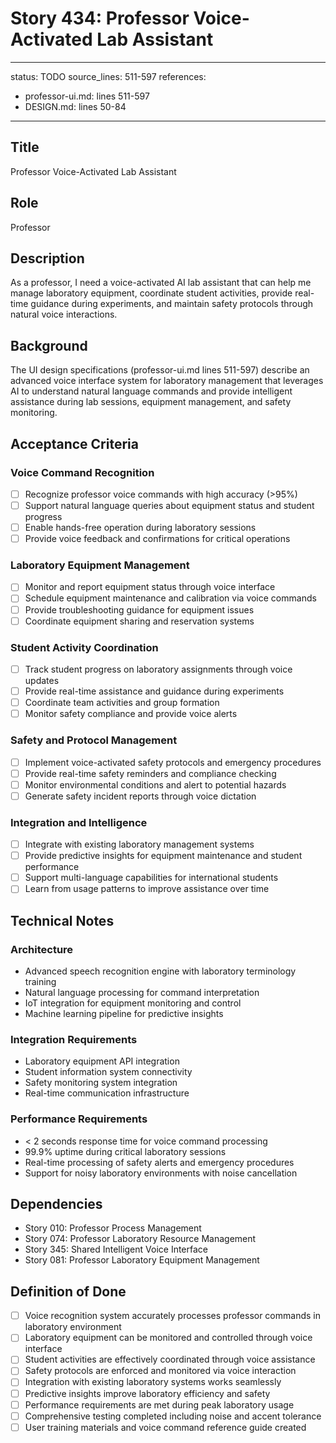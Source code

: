 # Story 434: Professor Voice-Activated Lab Assistant

---
status: TODO
source_lines: 511-597
references:
  - professor-ui.md: lines 511-597
  - DESIGN.md: lines 50-84
---

## Title
Professor Voice-Activated Lab Assistant

## Role
Professor

## Description
As a professor, I need a voice-activated AI lab assistant that can help me manage laboratory equipment, coordinate student activities, provide real-time guidance during experiments, and maintain safety protocols through natural voice interactions.

## Background
The UI design specifications (professor-ui.md lines 511-597) describe an advanced voice interface system for laboratory management that leverages AI to understand natural language commands and provide intelligent assistance during lab sessions, equipment management, and safety monitoring.

## Acceptance Criteria

### Voice Command Recognition
- [ ] Recognize professor voice commands with high accuracy (>95%)
- [ ] Support natural language queries about equipment status and student progress
- [ ] Enable hands-free operation during laboratory sessions
- [ ] Provide voice feedback and confirmations for critical operations

### Laboratory Equipment Management
- [ ] Monitor and report equipment status through voice interface
- [ ] Schedule equipment maintenance and calibration via voice commands
- [ ] Provide troubleshooting guidance for equipment issues
- [ ] Coordinate equipment sharing and reservation systems

### Student Activity Coordination
- [ ] Track student progress on laboratory assignments through voice updates
- [ ] Provide real-time assistance and guidance during experiments
- [ ] Coordinate team activities and group formation
- [ ] Monitor safety compliance and provide voice alerts

### Safety and Protocol Management
- [ ] Implement voice-activated safety protocols and emergency procedures
- [ ] Provide real-time safety reminders and compliance checking
- [ ] Monitor environmental conditions and alert to potential hazards
- [ ] Generate safety incident reports through voice dictation

### Integration and Intelligence
- [ ] Integrate with existing laboratory management systems
- [ ] Provide predictive insights for equipment maintenance and student performance
- [ ] Support multi-language capabilities for international students
- [ ] Learn from usage patterns to improve assistance over time

## Technical Notes

### Architecture
- Advanced speech recognition engine with laboratory terminology training
- Natural language processing for command interpretation
- IoT integration for equipment monitoring and control
- Machine learning pipeline for predictive insights

### Integration Requirements
- Laboratory equipment API integration
- Student information system connectivity
- Safety monitoring system integration
- Real-time communication infrastructure

### Performance Requirements
- < 2 seconds response time for voice command processing
- 99.9% uptime during critical laboratory sessions
- Real-time processing of safety alerts and emergency procedures
- Support for noisy laboratory environments with noise cancellation

## Dependencies
- Story 010: Professor Process Management
- Story 074: Professor Laboratory Resource Management
- Story 345: Shared Intelligent Voice Interface
- Story 081: Professor Laboratory Equipment Management

## Definition of Done
- [ ] Voice recognition system accurately processes professor commands in laboratory environment
- [ ] Laboratory equipment can be monitored and controlled through voice interface
- [ ] Student activities are effectively coordinated through voice assistance
- [ ] Safety protocols are enforced and monitored via voice interaction
- [ ] Integration with existing laboratory systems works seamlessly
- [ ] Predictive insights improve laboratory efficiency and safety
- [ ] Performance requirements are met during peak laboratory usage
- [ ] Comprehensive testing completed including noise and accent tolerance
- [ ] User training materials and voice command reference guide created